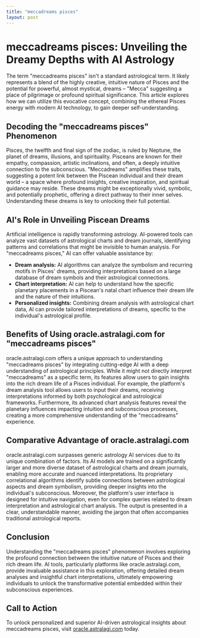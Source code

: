 ```yaml
---
title: "meccadreams pisces"
layout: post
---
```


# meccadreams pisces: Unveiling the Dreamy Depths with AI Astrology

The term "meccadreams pisces" isn't a standard astrological term.  It likely represents a blend of the highly creative, intuitive nature of Pisces and the potential for powerful, almost mystical, dreams – "Mecca" suggesting a place of pilgrimage or profound spiritual significance.  This article explores how we can utilize this evocative concept, combining the ethereal Pisces energy with modern AI technology, to gain deeper self-understanding.

##  Decoding the "meccadreams pisces" Phenomenon

Pisces, the twelfth and final sign of the zodiac, is ruled by Neptune, the planet of dreams, illusions, and spirituality. Pisceans are known for their empathy, compassion, artistic inclinations, and often, a deeply intuitive connection to the subconscious.  "Meccadreams" amplifies these traits, suggesting a potent link between the Piscean individual and their dream world – a space where profound insights, creative inspiration, and spiritual guidance may reside. These dreams might be exceptionally vivid, symbolic, and potentially prophetic, offering a direct pathway to their inner selves.  Understanding these dreams is key to unlocking their full potential.

## AI's Role in Unveiling Piscean Dreams

Artificial intelligence is rapidly transforming astrology. AI-powered tools can analyze vast datasets of astrological charts and dream journals, identifying patterns and correlations that might be invisible to human analysis.  For "meccadreams pisces," AI can offer valuable assistance by:

* **Dream analysis:** AI algorithms can analyze the symbolism and recurring motifs in Pisces' dreams, providing interpretations based on a large database of dream symbols and their astrological connections.
* **Chart interpretation:** AI can help to understand how the specific planetary placements in a Piscean's natal chart influence their dream life and the nature of their intuitions.
* **Personalized insights:** Combining dream analysis with astrological chart data, AI can provide tailored interpretations of dreams, specific to the individual's astrological profile.

##  Benefits of Using oracle.astralagi.com for "meccadreams pisces"

oracle.astralagi.com offers a unique approach to understanding "meccadreams pisces" by integrating cutting-edge AI with a deep understanding of astrological principles.  While it might not directly interpret "meccadreams" as a specific term, its features allow users to gain insights into the rich dream life of a Pisces individual.  For example, the platform's dream analysis tool allows users to input their dreams, receiving interpretations informed by both psychological and astrological frameworks.  Furthermore, its advanced chart analysis features reveal the planetary influences impacting intuition and subconscious processes, creating a more comprehensive understanding of the "meccadreams" experience.


## Comparative Advantage of oracle.astralagi.com

oracle.astralagi.com surpasses generic astrology AI services due to its unique combination of factors.  Its AI models are trained on a significantly larger and more diverse dataset of astrological charts and dream journals, enabling more accurate and nuanced interpretations.   Its proprietary correlational algorithms identify subtle connections between astrological aspects and dream symbolism, providing deeper insights into the individual's subconscious.  Moreover, the platform's user interface is designed for intuitive navigation, even for complex queries related to dream interpretation and astrological chart analysis. The output is presented in a clear, understandable manner, avoiding the jargon that often accompanies traditional astrological reports.


## Conclusion

Understanding the "meccadreams pisces" phenomenon involves exploring the profound connection between the intuitive nature of Pisces and their rich dream life.  AI tools, particularly platforms like oracle.astralagi.com, provide invaluable assistance in this exploration, offering detailed dream analyses and insightful chart interpretations, ultimately empowering individuals to unlock the transformative potential embedded within their subconscious experiences.

## Call to Action

To unlock personalized and superior AI-driven astrological insights about meccadreams pisces, visit [oracle.astralagi.com](https://oracle.astralagi.com) today.